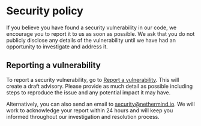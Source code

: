 # Security policy

If you believe you have found a security vulnerability in our code, we encourage you to report it to us as soon as possible.
We ask that you do not publicly disclose any details of the vulnerability until we have had an opportunity to investigate and address it. 

## Reporting a vulnerability

To report a security vulnerability, go to [Report a vulnerability](https://github.com/NethermindEth/docs/security/advisories/new). This will create a draft advisory. Please provide as much detail as possible including steps to reproduce the issue and any potential impact it may have.

Alternatively, you can also send an email to security@nethermind.io. We will work to acknowledge your report within 24 hours and will keep you informed throughout our investigation and resolution process. 
